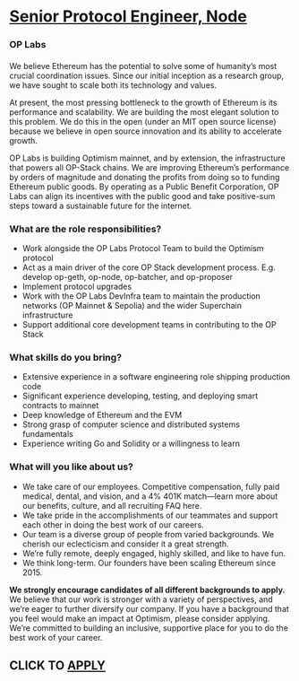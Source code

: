# [Senior Protocol Engineer, Node](https://www.remotewlb.com/apply/senior-protocol-engineer-node-65041)  
### OP Labs  
####  

We believe Ethereum has the potential to solve some of humanity’s most crucial coordination issues. Since our initial inception as a research group, we have sought to scale both its technology and values.

At present, the most pressing bottleneck to the growth of Ethereum is its performance and scalability. We are building the most elegant solution to this problem. We do this in the open (under an MIT open source license) because we believe in open source innovation and its ability to accelerate growth.

OP Labs is building Optimism mainnet, and by extension, the infrastructure that powers all OP-Stack chains. We are improving Ethereum’s performance by orders of magnitude and donating the profits from doing so to funding Ethereum public goods. By operating as a Public Benefit Corporation, OP Labs can align its incentives with the public good and take positive-sum steps toward a sustainable future for the internet.

### What are the role responsibilities?

  * Work alongside the OP Labs Protocol Team to build the Optimism protocol
  * Act as a main driver of the core OP Stack development process. E.g. develop op-geth, op-node, op-batcher, and op-proposer
  * Implement protocol upgrades
  * Work with the OP Labs DevInfra team to maintain the production networks (OP Mainnet & Sepolia) and the wider Superchain infrastructure
  * Support additional core development teams in contributing to the OP Stack

### What skills do you bring?

  * Extensive experience in a software engineering role shipping production code
  * Significant experience developing, testing, and deploying smart contracts to mainnet
  * Deep knowledge of Ethereum and the EVM
  * Strong grasp of computer science and distributed systems fundamentals
  * Experience writing Go and Solidity or a willingness to learn

### What will you like about us?

  * We take care of our employees. Competitive compensation, fully paid medical, dental, and vision, and a 4% 401K match—learn more about our benefits, culture, and all recruiting FAQ here. 
  * We take pride in the accomplishments of our teammates and support each other in doing the best work of our careers.
  * Our team is a diverse group of people from varied backgrounds. We cherish our eclecticism and consider it a great strength.
  * We’re fully remote, deeply engaged, highly skilled, and like to have fun.
  * We think long-term. Our founders have been scaling Ethereum since 2015.

**We strongly encourage candidates of all different backgrounds to apply.** We believe that our work is stronger with a variety of perspectives, and we’re eager to further diversify our company. If you have a background that you feel would make an impact at Optimism, please consider applying. We’re committed to building an inclusive, supportive place for you to do the best work of your career.

  
## CLICK TO [APPLY](https://www.remotewlb.com/apply/senior-protocol-engineer-node-65041)

